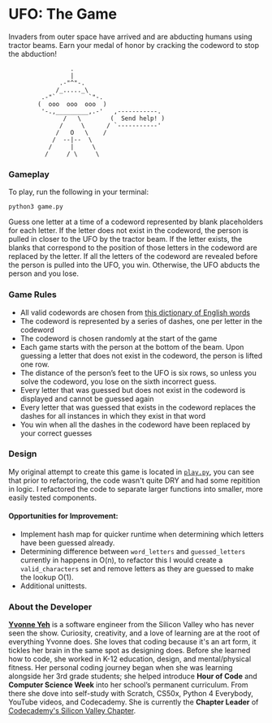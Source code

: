 # UFO: The Game

Invaders from outer space have arrived and are abducting humans using tractor beams. Earn your medal of honor by cracking the codeword to stop the abduction!

```
                 .
                 |
              .-"^"-.
             /_....._\
         .-"`         `"-.
        (  ooo  ooo  ooo  )
         '-.,_________,.-'   ,-----------.
               /   \        (  Send help! )
              /     \      / `-----------'
             /   O   \    /
            /  --|--  \
           /     |     \
          /     / \     \

```

### Gameplay

To play, run the following in your terminal:
```
python3 game.py
```

Guess one letter at a time of a codeword represented by blank placeholders for each letter. If the letter does not exist in the codeword, the person is pulled in closer to the UFO by the tractor beam. If the letter exists, the blanks that correspond to the position of those letters in the codeword are replaced by the letter. If all the letters of the codeword are revealed before the person is pulled into the UFO, you win. Otherwise, the UFO abducts the person and you lose.

### Game Rules

- All valid codewords are chosen from [this dictionary of English words](https://github.com/Codecademy/internship-code-challenge/blob/master/backend/data/nouns.txt)
- The codeword is represented by a series of dashes, one per letter in the codeword
- The codeword is chosen randomly at the start of the game
- Each game starts with the person at the bottom of the beam. Upon guessing a letter that does not exist in the codeword, the person is lifted one row.
- The distance of the person’s feet to the UFO is six rows, so unless you solve the codeword, you lose on the sixth incorrect guess.
- Every letter that was guessed but does not exist in the codeword is displayed and cannot be guessed again
- Every letter that was guessed that exists in the codeword replaces the dashes for all instances in which they exist in that word
- You win when all the dashes in the codeword have been replaced by your correct guesses


### Design

My original attempt to create this game is located in [`play.py`](https://github.com/yvonneyeh/ufo-hangman/blob/main/play.py), you can see that prior to refactoring, the code wasn't quite DRY and had some repitition in logic. I refactored the code to separate larger functions into smaller, more easily tested components.

#### Opportunities for Improvement:
- Implement hash map for quicker runtime when determining which letters have been guessed already.
- Determining difference between `word_letters` and `guessed_letters` currently in happens in O(n), to refactor this I would create a `valid_characters` set and remove letters as they are guessed to make the lookup O(1).
- Additional unittests.


### About the Developer

[**Yvonne Yeh**](http://yvonneyeh.com/) is a software engineer from the Silicon Valley who has never seen the show. Curiosity, creativity, and a love of learning are at the root of everything Yvonne does. She loves that coding because it's an art form, it tickles her brain in the same spot as designing does. Before she learned how to code, she worked in K-12 education, design, and mental/physical fitness. Her personal coding journey began when she was learning alongside her 3rd grade students; she helped introduce **Hour of Code** and **Computer Science Week** into her school’s permanent curriculum. From there she dove into self-study with Scratch, CS50x, Python 4 Everybody, YouTube videos, and Codecademy. She is currently the **Chapter Leader** of [Codecademy's Silicon Valley Chapter](https://community.codecademy.com/silicon-valley/).
